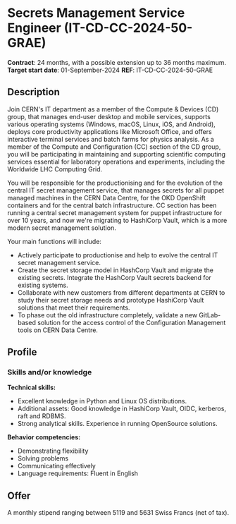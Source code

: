 # Secrets Management Service Engineer (IT-CD-CC-2024-50-GRAE)

__Contract__: 24 months, with a possible extension up to 36 months maximum.
__Target start date__: 01-September-2024
__REF__: IT-CD-CC-2024-50-GRAE

## Description

Join CERN's IT department as a member of the Compute & Devices (CD) group, that manages end-user desktop and mobile services, supports various operating systems (Windows, macOS, Linux, iOS, and Android), deploys core productivity applications like Microsoft Office, and offers interactive terminal services and batch farms for physics analysis. As a member of the Compute and Configuration (CC) section of the CD group, you will be participating in maintaining and supporting scientific computing services essential for laboratory operations and experiments, including the Worldwide LHC Computing Grid.

You will be responsible for the productionising and for the evolution of the central IT secret management service, that manages secrets for all puppet managed machines in the CERN Data Centre, for the OKD OpenShift containers and for the central batch infrastructure. CC section has been running a central secret management system for puppet infrastructure for over 10 years, and now we're migrating to HashiCorp Vault, which is a more modern secret management solution.

Your main functions will include:

- Actively participate to productionise and help to evolve the central IT secret management service.
- Create the secret storage model in HashCorp Vault and migrate the existing secrets. Integrate the HashCorp Vault secrets backend for existing systems.
- Collaborate with new customers from different departments at CERN to study their secret storage needs and prototype HashiCorp Vault solutions that meet their requirements.
- To phase out the old infrastructure completely, validate a new GitLab-based solution for the access control of the Configuration Management tools on CERN Data Centre.

## Profile

### Skills and/or knowledge

__Technical skills:__

- Excellent knowledge in Python and Linux OS distributions.
- Additional assets: Good knowledge in HashiCorp Vault, OIDC, kerberos, raft and RDBMS.
- Strong analytical skills. Experience in running OpenSource solutions.

__Behavior competencies:__

- Demonstrating flexibility
- Solving problems
- Communicating effectively
- Language requirements: Fluent in English

## Offer

A monthly stipend ranging between 5119 and 5631 Swiss Francs (net of tax).
